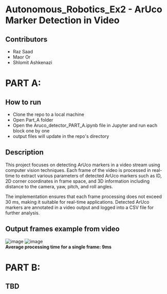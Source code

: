 # Autonomous_Robotics_Ex2 - ArUco Marker Detection in Video
## Contributors
* Raz Saad
* Maor Or
* Shlomit Ashkenazi
# PART A:
## How to run
* Clone the repo to a local machine
* Open Part_A folder
* Open the Aruco_detector_PART_A.ipynb file in Jupyter and run each block one by one
* output files will update in the repo's directory
## Description

This project focuses on detecting ArUco markers in a video stream using computer vision techniques. Each frame of the video is processed in real-time to extract various parameters of detected ArUco markers such as ID, 2D corner coordinates in frame space, and 3D information including distance to the camera, yaw, pitch, and roll angles.

The implementation ensures that each frame processing does not exceed 30 ms, making it suitable for real-time applications. Detected ArUco markers are annotated in a video output and logged into a CSV file for further analysis.
## Output frames example from video
![image](https://github.com/Raz-Saad/Autonomous_Robotics_Ex2/assets/118377261/99902517-29f7-4a05-ab72-fb35dbe475b6)
![image](https://github.com/Raz-Saad/Autonomous_Robotics_Ex2/assets/118377261/abcab524-687d-4c8c-b00c-e6d7f54285e6)
<br/><b> Average processing time for a single frame: 9ms </b>

# PART B:
## TBD

